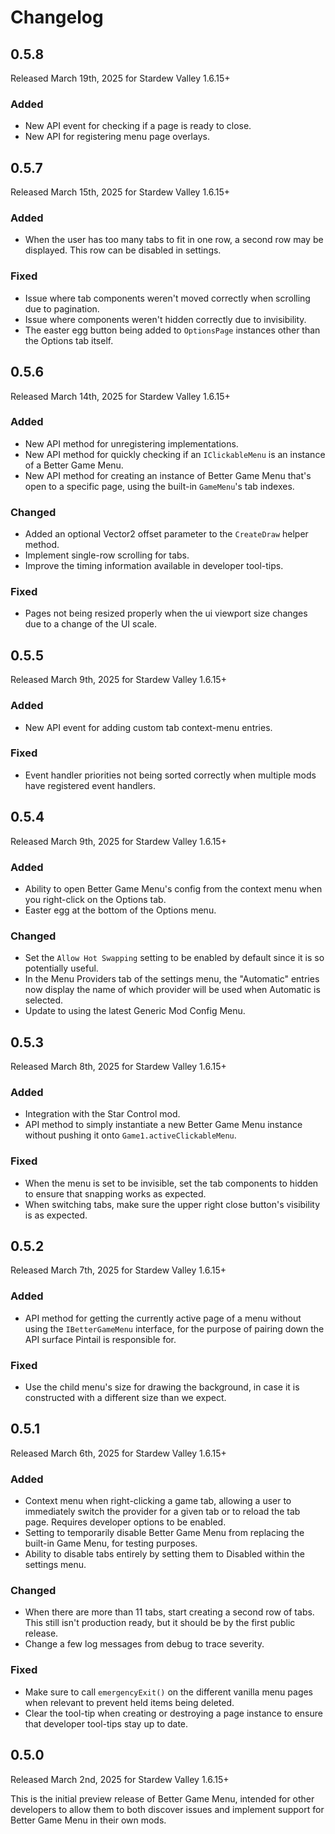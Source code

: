 # Changelog

## 0.5.8
Released March 19th, 2025 for Stardew Valley 1.6.15+

### Added
* New API event for checking if a page is ready to close.
* New API for registering menu page overlays.


## 0.5.7
Released March 15th, 2025 for Stardew Valley 1.6.15+

### Added
* When the user has too many tabs to fit in one row, a second row may
  be displayed. This row can be disabled in settings.

### Fixed
* Issue where tab components weren't moved correctly when scrolling due
  to pagination.
* Issue where components weren't hidden correctly due to invisibility.
* The easter egg button being added to `OptionsPage` instances other
  than the Options tab itself.


## 0.5.6
Released March 14th, 2025 for Stardew Valley 1.6.15+

### Added
* New API method for unregistering implementations.
* New API method for quickly checking if an `IClickableMenu` is an instance
  of a Better Game Menu.
* New API method for creating an instance of Better Game Menu that's open to
  a specific page, using the built-in `GameMenu`'s tab indexes.

### Changed
* Added an optional Vector2 offset parameter to the `CreateDraw` helper method.
* Implement single-row scrolling for tabs.
* Improve the timing information available in developer tool-tips.

### Fixed
* Pages not being resized properly when the ui viewport size changes due to
  a change of the UI scale.


## 0.5.5
Released March 9th, 2025 for Stardew Valley 1.6.15+

### Added
* New API event for adding custom tab context-menu entries.

### Fixed
* Event handler priorities not being sorted correctly when
  multiple mods have registered event handlers.


## 0.5.4
Released March 9th, 2025 for Stardew Valley 1.6.15+

### Added
* Ability to open Better Game Menu's config from the context menu
  when you right-click on the Options tab.
* Easter egg at the bottom of the Options menu.

### Changed
* Set the `Allow Hot Swapping` setting to be enabled by default
  since it is so potentially useful.
* In the Menu Providers tab of the settings menu, the "Automatic"
  entries now display the name of which provider will be used
  when Automatic is selected.
* Update to using the latest Generic Mod Config Menu.


## 0.5.3
Released March 8th, 2025 for Stardew Valley 1.6.15+

### Added
* Integration with the Star Control mod.
* API method to simply instantiate a new Better Game Menu instance
  without pushing it onto `Game1.activeClickableMenu`.

### Fixed
* When the menu is set to be invisible, set the tab components to
  hidden to ensure that snapping works as expected.
* When switching tabs, make sure the upper right close button's
  visibility is as expected.


## 0.5.2
Released March 7th, 2025 for Stardew Valley 1.6.15+

### Added
* API method for getting the currently active page of a menu
  without using the `IBetterGameMenu` interface, for the purpose
  of pairing down the API surface Pintail is responsible for.

### Fixed
* Use the child menu's size for drawing the background, in case it
  is constructed with a different size than we expect.


## 0.5.1
Released March 6th, 2025 for Stardew Valley 1.6.15+

### Added
* Context menu when right-clicking a game tab, allowing a user to
  immediately switch the provider for a given tab or to reload the
  tab page. Requires developer options to be enabled.
* Setting to temporarily disable Better Game Menu from replacing
  the built-in Game Menu, for testing purposes.
* Ability to disable tabs entirely by setting them to Disabled
  within the settings menu.

### Changed
* When there are more than 11 tabs, start creating a second row
  of tabs. This still isn't production ready, but it should be
  by the first public release.
* Change a few log messages from debug to trace severity.

### Fixed
* Make sure to call `emergencyExit()` on the different vanilla
  menu pages when relevant to prevent held items being deleted.
* Clear the tool-tip when creating or destroying a page instance
  to ensure that developer tool-tips stay up to date.


## 0.5.0
Released March 2nd, 2025 for Stardew Valley 1.6.15+

This is the initial preview release of Better Game Menu, intended for
other developers to allow them to both discover issues and implement
support for Better Game Menu in their own mods.
